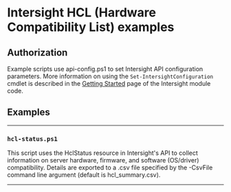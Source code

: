 # Intersight HCL (Hardware Compatibility List) examples

## Authorization

Example scripts use api-config.ps1 to set Intersight API configuration parameters.  More information on using the `Set-IntersightConfiguration` cmdlet is described in the [Getting Started](https://github.com/CiscoDevNet/intersight-powershell/blob/master/GettingStarted.md) page of the Intersight module code.

## Examples

---

### `hcl-status.ps1`

This script uses the HclStatus resource in Intersight's API to collect information on server hardware, firmware, and software (OS/driver) compatibility.
Details are exported to a .csv file specified by the -CsvFile command line argument (default is hcl_summary.csv).

---
